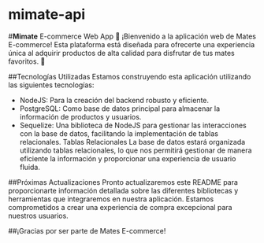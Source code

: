 # mimate-api

#**Mimate** E-commerce Web App :wave:
¡Bienvenido a la aplicación web de Mates E-commerce! Esta plataforma está diseñada para ofrecerte una experiencia única al adquirir productos de alta calidad para disfrutar de tus mates favoritos. 🧉

##Tecnologías Utilizadas
Estamos construyendo esta aplicación utilizando las siguientes tecnologías:

- NodeJS: Para la creación del backend robusto y eficiente.
- PostgreSQL: Como base de datos principal para almacenar la información de productos y usuarios.
- Sequelize: Una biblioteca de NodeJS para gestionar las interacciones con la base de datos, facilitando la implementación de tablas relacionales.
Tablas Relacionales
La base de datos estará organizada utilizando tablas relacionales, lo que nos permitirá gestionar de manera eficiente la información y proporcionar una experiencia de usuario fluida.

##Próximas Actualizaciones
Pronto actualizaremos este README para proporcionarte información detallada sobre las diferentes bibliotecas y herramientas que integraremos en nuestra aplicación. Estamos comprometidos a crear una experiencia de compra excepcional para nuestros usuarios.

##¡Gracias por ser parte de Mates E-commerce!
